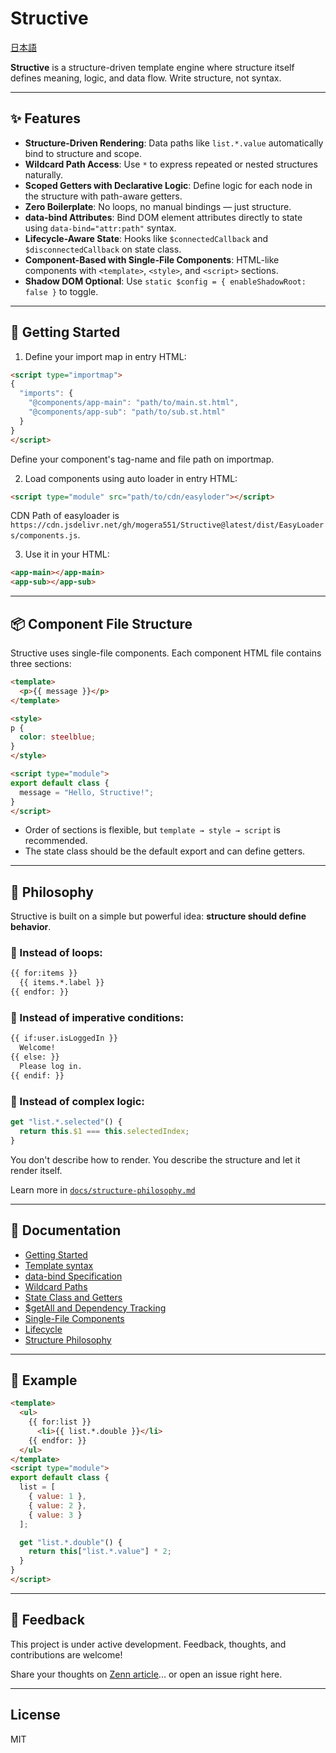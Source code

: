 # Structive

[日本語](README.ja.md)

**Structive** is a structure-driven template engine where structure itself defines meaning, logic, and data flow. Write structure, not syntax.

---

## ✨ Features

- **Structure-Driven Rendering**: Data paths like `list.*.value` automatically bind to structure and scope.
- **Wildcard Path Access**: Use `*` to express repeated or nested structures naturally.
- **Scoped Getters with Declarative Logic**: Define logic for each node in the structure with path-aware getters.
- **Zero Boilerplate**: No loops, no manual bindings — just structure.
- **data-bind Attributes**: Bind DOM element attributes directly to state using `data-bind="attr:path"` syntax.
- **Lifecycle-Aware State**: Hooks like `$connectedCallback` and `$disconnectedCallback` on state class.
- **Component-Based with Single-File Components**: HTML-like components with `<template>`, `<style>`, and `<script>` sections.
- **Shadow DOM Optional**: Use `static $config = { enableShadowRoot: false }` to toggle.

---

## 🚀 Getting Started

1. Define your import map in entry HTML:

```html
<script type="importmap">
{
  "imports": {
    "@components/app-main": "path/to/main.st.html",
    "@components/app-sub": "path/to/sub.st.html"
  }
}
</script>
```
Define your component's tag-name and file path on importmap. 


2. Load components using auto loader in entry HTML:

```html
<script type="module" src="path/to/cdn/easyloder"></script>
```

CDN Path of easyloader is `https://cdn.jsdelivr.net/gh/mogera551/Structive@latest/dist/EasyLoaders/components.js`.

3. Use it in your HTML:

```html
<app-main></app-main>
<app-sub></app-sub>
```

---

## 📦 Component File Structure

Structive uses single-file components. Each component HTML file contains three sections:

```html
<template>
  <p>{{ message }}</p>
</template>

<style>
p {
  color: steelblue;
}
</style>

<script type="module">
export default class {
  message = "Hello, Structive!";
}
</script>
```

- Order of sections is flexible, but `template → style → script` is recommended.
- The state class should be the default export and can define getters.

---

## 🧠 Philosophy

Structive is built on a simple but powerful idea: **structure should define behavior**.

### 🔹 Instead of loops:
```html
{{ for:items }}
  {{ items.*.label }}
{{ endfor: }}
```

### 🔹 Instead of imperative conditions:
```html
{{ if:user.isLoggedIn }}
  Welcome!
{{ else: }}
  Please log in.
{{ endif: }}
```

### 🔹 Instead of complex logic:
```ts
get "list.*.selected"() {
  return this.$1 === this.selectedIndex;
}
```

You don't describe how to render. You describe the structure and let it render itself.

Learn more in [`docs/structure-philosophy.md`](docs/structure-philosophy.md)

---

## 📂 Documentation

- [Getting Started](docs/getting-started.md)
- [Template syntax](docs/template-syntax.md)
- [data-bind Specification](docs/data-bind.md)
- [Wildcard Paths](docs/wildcard-paths.md)
- [State Class and Getters](docs/state-class.md)
- [$getAll and Dependency Tracking](docs/get-all.md)
- [Single-File Components](docs/single-file-components.md)
- [Lifecycle](docs/lifecycle.md)
- [Structure Philosophy](docs/structure-philosophy.md)

---

## 🧪 Example

```html
<template>
  <ul>
    {{ for:list }}
      <li>{{ list.*.double }}</li>
    {{ endfor: }}
  </ul>
</template>
<script type="module">
export default class {
  list = [
    { value: 1 },
    { value: 2 },
    { value: 3 }
  ];

  get "list.*.double"() {
    return this["list.*.value"] * 2;
  }
}
</script>
```

---

## 💬 Feedback

This project is under active development. Feedback, thoughts, and contributions are welcome!

Share your thoughts on [Zenn article](https://zenn.dev/)... or open an issue right here.

---

## License

MIT

